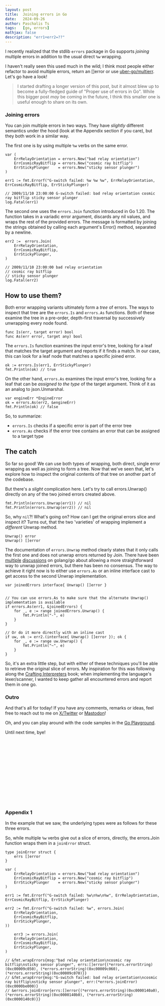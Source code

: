 ```yaml
---
layout: post
title:  Joining errors in Go
date:   2024-09-26
author: Paschalis Ts
tags:   [go, errors]
mathjax: false
description: "err1+err2=??"
---
```


I recently realized that the stdlib `errors` package in Go supports _joining_
multiple errors in addition to the usual direct `%w` wrapping.

I haven't really seen this used much in the wild; I think most people either
refactor to avoid multiple errors, return an []error or use
[uber-go/multierr](https://github.com/uber-go/multierr). Let's go have a look!

> I started drafting a longer version of this post, but it almost blew up to
> become a fully-fledged guide of "Proper use of errors in Go".
> While this bigger post _may_ be coming in the future, I think this smaller
> one is useful enough to share on its own.

### Joining errors

You can join multiple errors in two ways. They have _slightly_ different
semantics under the hood (look at the Appendix section if you care), but they
both work in a similar way.

The first one is by using multiple `%w` verbs on the same error.

```
var (
    ErrRelayOrientation = errors.New("bad relay orientation")
    ErrCosmicRayBitflip = errors.New("cosmic ray bitflip")
    ErrStickyPlunger    = errors.New("sticky sensor plunger")
)

err1 := fmt.Errorf("G-switch failed: %w %w %w", ErrRelayOrientation, ErrCosmicRayBitflip, ErrStickyPlunger)

// 2009/11/10 23:00:00 G-switch failed: bad relay orientation cosmic ray bitflip sticky sensor plunger
log.Fatal(err1)
```

The second one uses the `errors.Join` function introduced in Go 1.20.
The function takes in a variadic error argument, discards any nil values, and
wraps the rest of the provided errors. The message is formatted by joining the
strings obtained by calling each argument's Error() method, separated by a
newline.

```
err2 :=  errors.Join(
    ErrRelayOrientation,
    ErrCosmicRayBitflip,
    ErrStickyPlunger,
)

// 2009/11/10 23:00:00 bad relay orientation
// cosmic ray bitflip
// sticky sensor plunger
log.Fatal(err2)
```

## How to use them?

Both error wrapping variants ultimately form a _tree_ of errors. The ways to
inspect that tree are the `errors.Is` and `errors.As` functions. Both of these
examine the tree in a pre-order, depth-first traversal by successively
unwrapping every node found.

```
func Is(err, target error) bool
func As(err error, target any) bool
```

The `errors.Is` function examines the input error's tree, looking for a leaf
that matches the target argument and reports if it finds a match. In our case,
this can look for a leaf node that matches a specific joined error.

```
ok := errors.Is(err1, ErrStickyPlunger)
fmt.Println(ok) // true
```

On the other hand, `errors.As` examines the input error's tree, looking for a
leaf that can be _assigned to the type_ of the target argument. Think of it as
an analog to json.Unmarshal.

```
var engineErr *EngineError
ok = errors.As(err2, &engineErr)
fmt.Println(ok) // false
``` 

So, to summarize:

* `errors.Is` checks if a specific error is part of the error tree
* `errors.As` checks if the error tree contains an error that can be assigned to a target type

## The catch

So far so good! We can use both types of wrapping, both direct, single error
wrapping as well as joining to form a tree. Now that we've seen that, let's
explore how to inspect the original contents of that tree on another part of
the codebase.

But there's a _slight_ complication here. Let's try to call errors.Unwrap()
directly on any of the two joined errors created above.

```
fmt.Println(errors.Unwrap(err1)) // nil
fmt.Println(errors.Unwrap(err2)) // nil
```

So, why `nil`?! What's going on?  How can I get the original errors slice and
inspect it? Turns out, that the two 'varieties' of wrapping implement a
_different_ Unwrap method.

```
Unwrap() error
Unwrap() []error
```

The documentation of `errors.Unwrap` method clearly states that it only calls
the first one and does not unwrap errors returned by Join. There have been
[multiple](https://github.com/golang/go/issues/53435#issuecomment-1191752789)
[discussions](https://github.com/golang/go/issues/57358) on golang/go about
allowing a more straightforward way to unwrap joined errors, but there has been
no consensus. The way to achieve it right now is to either use `errors.As` or
an inline interface cast to get access to the second Unwrap implementation.


```
var joinedErrors interface{ Unwrap() []error }


// You can use errors.As to make sure that the alternate Unwrap() implementation is available
if errors.As(err1, &joinedErrors) {
	for _, e := range joinedErrors.Unwrap() {
		fmt.Println("-", e)
	}
}

// Or do it more directly with an inline cast
if uw, ok := err2.(interface{ Unwrap() []error }); ok {
	for _, e := range uw.Unwrap() {
		fmt.Println("~", e)
	}
}
```

So, it's an extra little step, but with either of these techniques you'll be
able to retrieve the original slice of errors. My inspiration for this was
following along the [Crafting Interpreters](https://craftinginterpreters.com/introduction.html)
book; when implementing the language's lexer/scanner, I wanted to keep gather
all encountered errors and report them in one go.

### Outro

And that's all for today! If you have any comments, remarks or ideas, feel free
to reach out to me on [X/Twitter](https://twitter.com/tpaschalis_) or
[Mastodon](https://m.tpaschalis.me/@tpaschalis)!

Oh, and you can play around with the code samples in the [Go Playground](https://go.dev/play/p/7qhSZWCthtW).

Until next time, bye!


<br>
<br>
<br>
<br>
<br>
<br>
<br>
<br>
<br>
<br>
<br>
<br>

### Appendix 1

In the example that we saw, the underlying types were as follows for these three errors.

So, while multiple `%w` verbs give out a slice of errors, directly, the errors.Join function wraps them in a `joinError` struct.

```
type joinError struct {
	errs []error
}
```

```
var (
	ErrRelayOrientation = errors.New("bad relay orientation")
	ErrCosmicRayBitflip = errors.New("cosmic ray bitflip")
	ErrStickyPlunger    = errors.New("sticky sensor plunger")
)

err1 := fmt.Errorf("G-switch failed: %w\n%w\n%w", ErrRelayOrientation, ErrCosmicRayBitflip, ErrStickyPlunger)

err2 := fmt.Errorf("G-switch failed: %w", errors.Join(
	ErrRelayOrientation,
	ErrCosmicRayBitflip,
	ErrStickyPlunger,
))

    err3 := errors.Join(
	ErrRelayOrientation,
	ErrCosmicRayBitflip,
	ErrStickyPlunger,
)

// &fmt.wrapErrors{msg:"bad relay orientation\ncosmic ray bitflip\nsticky sensor plunger", errs:[]error{(*errors.errorString)(0xc00009c050), (*errors.errorString)(0xc00009c060), (*errors.errorString)(0xc00009c070)}}
// &fmt.wrapError{msg:"G-switch failed: bad relay orientation\ncosmic ray bitflip\nsticky sensor plunger", err:(*errors.joinError)(0xc0000be000)}
// &errors.joinError{errs:[]error{(*errors.errorString)(0xc0000140a0), (*errors.errorString)(0xc0000140b0), (*errors.errorString)(0xc0000140c0)}}
```

